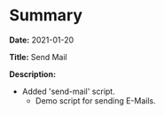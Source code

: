 # Summary

**Date:** 2021-01-20

**Title:** Send Mail

**Description:**

* Added 'send-mail' script.
	* Demo script for sending E-Mails.
